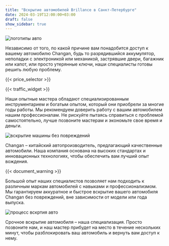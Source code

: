 ```yaml
---
title: "Вскрытие автомобилей Brillance в Санкт-Петербурге"
date: 2024-03-19T12:00:00+03:00
draft: false
show_sidebar: true
---
```


![логотипы авто](car_logo.jpg)

Независимо от того, по какой причине вам понадобится доступ к вашему автомобилю Changan, будь то разрядившийся аккумулятор, неполадки с электроникой или механикой, застрявшие двери, багажник или капот, или просто утерянные ключи, наши специалисты готовы решить любую проблему.

{{< price_selector >}}

{{< traffic_widget >}}

Наши опытные мастера обладают специализированным инструментарием и богатым опытом, который они приобрели за многие годы работы. Мы рекомендуем доверить работу с вашим автомобилем нашим профессионалам. Не рискуйте пытаясь справиться с проблемой самостоятельно, лучше позвоните мастерам и экономьте свое время и деньги.

![вскрытие машины без повреждений](car.jpg)

Changan – китайский автопроизводитель, предлагающий качественные автомобили. Наша компания основана на высоких стандартах и инновационных технологиях, чтобы обеспечить вам лучший опыт вождения.

{{< document_warning >}}

Большой опыт наших специалистов позволяет нам подходить к различным маркам автомобилей с навыками и профессионализмом. Мы гарантируем аккуратное и быстрое вскрытие вашего автомобиля Changan без повреждений, вне зависимости от модели или года выпуска.

![процесс вскртия авто](car_open.jpg)

Срочное вскрытие автомобиля – наша специализация. Просто позвоните нам, и наш мастер прибудет на место в течение нескольких минут, чтобы разблокировать ваш автомобиль и вернуть вам доступ к нему.